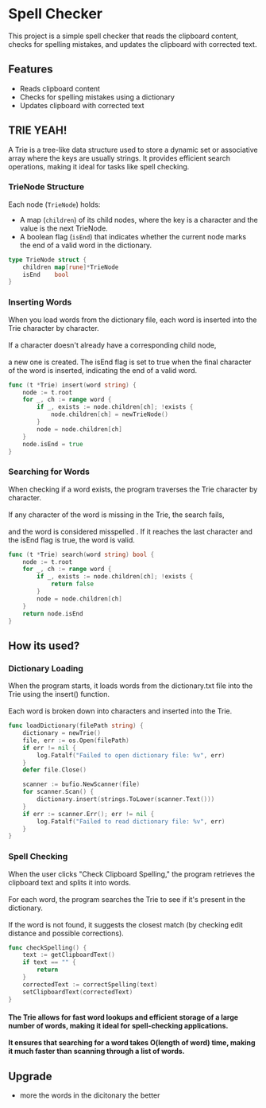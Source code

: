 # Spell Checker

This project is a simple spell checker that reads the clipboard content, checks for spelling mistakes, and updates the clipboard with corrected text.

## Features

- Reads clipboard content
- Checks for spelling mistakes using a dictionary
- Updates clipboard with corrected text


## TRIE YEAH!

A Trie is a tree-like data structure used to store a dynamic set or associative array where the keys are usually strings. It provides efficient search operations, making it ideal for tasks like spell checking.

### **TrieNode Structure**
Each node (`TrieNode`) holds:
- A map (`children`) of its child nodes, where the key is a character and the value is the next TrieNode.
- A boolean flag (`isEnd`) that indicates whether the current node marks the end of a valid word in the dictionary.

```go
type TrieNode struct {
    children map[rune]*TrieNode
    isEnd    bool
}
```

### Inserting Words
When you load words from the dictionary file, each word is inserted into the Trie character by character. <br ></br> If a character doesn't already have a corresponding child node,  <br ></br>a new one is created. The isEnd flag is set to true when the final character of the word is inserted, indicating the end of a valid word.

```go
func (t *Trie) insert(word string) {
    node := t.root
    for _, ch := range word {
        if _, exists := node.children[ch]; !exists {
            node.children[ch] = newTrieNode()
        }
        node = node.children[ch]
    }
    node.isEnd = true
}

```

### Searching for Words
When checking if a word exists, the program traverses the Trie character by character.<br ></br> If any character of the word is missing in the Trie, the search fails,<br ></br> and the word is considered misspelled . If it reaches the last character and the isEnd flag is true, the word is valid.


```go
func (t *Trie) search(word string) bool {
    node := t.root
    for _, ch := range word {
        if _, exists := node.children[ch]; !exists {
            return false
        }
        node = node.children[ch]
    }
    return node.isEnd
}
```

## How its used?

### Dictionary Loading
When the program starts, it loads words from the dictionary.txt file into the Trie using the insert() function.<br ></br> Each word is broken down into characters and inserted into the Trie.


```go
func loadDictionary(filePath string) {
    dictionary = newTrie()
    file, err := os.Open(filePath)
    if err != nil {
        log.Fatalf("Failed to open dictionary file: %v", err)
    }
    defer file.Close()

    scanner := bufio.NewScanner(file)
    for scanner.Scan() {
        dictionary.insert(strings.ToLower(scanner.Text()))
    }
    if err := scanner.Err(); err != nil {
        log.Fatalf("Failed to read dictionary file: %v", err)
    }
}
```

### Spell Checking
When the user clicks "Check Clipboard Spelling," the program retrieves the clipboard text and splits it into words.<br ></br> For each word, the program searches the Trie to see if it's present in the dictionary. <br ></br> If the word is not found, it suggests the closest match (by checking edit distance and possible corrections).

```go
func checkSpelling() {
    text := getClipboardText()
    if text == "" {
        return
    }
    correctedText := correctSpelling(text)
    setClipboardText(correctedText)
}

```

#### The Trie allows for fast word lookups and efficient storage of a large number of words, making it ideal for spell-checking applications.<br ></br> It ensures that searching for a word takes O(length of word) time, making it much faster than scanning through a list of words.

## Upgrade

- more the words in the dicitonary the better
